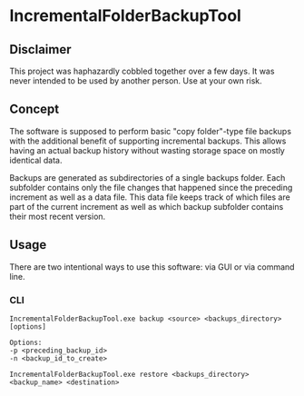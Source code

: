 # IncrementalFolderBackupTool

## Disclaimer

This project was haphazardly cobbled together over a few days. It was never intended to be used by another person. Use at your own risk.

## Concept

The software is supposed to perform basic "copy folder"-type file backups with the additional benefit of supporting incremental backups.
This allows having an actual backup history without wasting storage space on mostly identical data.

Backups are generated as subdirectories of a single backups folder. 
Each subfolder contains only the file changes that happened since the preceding increment as well as a data file.
This data file keeps track of which files are part of the current increment as well as which backup subfolder contains their most recent version.

## Usage

There are two intentional ways to use this software: via GUI or via command line.

### CLI

```
IncrementalFolderBackupTool.exe backup <source> <backups_directory> [options]

Options:
-p <preceding_backup_id>
-n <backup_id_to_create>
```

```
IncrementalFolderBackupTool.exe restore <backups_directory> <backup_name> <destination>
```

